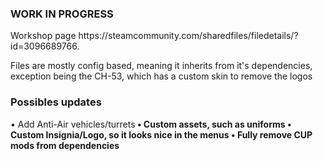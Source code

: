 <h3>WORK IN PROGRESS</h3>
Workshop page https://steamcommunity.com/sharedfiles/filedetails/?id=3096689766.

Files are mostly config based, meaning it inherits from it's dependencies, exception being the CH-53, which has a custom skin to remove the logos

<h3>Possibles updates</h3>
• Add Anti-Air vehicles/turrets<b/>
• Custom assets, such as uniforms
• Custom Insignia/Logo, so it looks nice in the menus
• Fully remove CUP mods from dependencies
